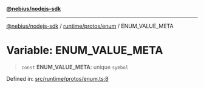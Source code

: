 [**@nebius/nodejs-sdk**](../../../../README.md)

---

[@nebius/nodejs-sdk](../../../../README.md) / [runtime/protos/enum](../README.md) / ENUM_VALUE_META

# Variable: ENUM_VALUE_META

> `const` **ENUM_VALUE_META**: unique `symbol`

Defined in: [src/runtime/protos/enum.ts:8](https://github.com/nebius/nodejs-sdk/blob/a37d220b2851e3bf0d396cb03828d544f584df45/src/runtime/protos/enum.ts#L8)
